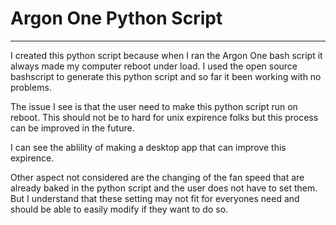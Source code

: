 # Argon One Python Script
---

I created this python script because when I ran the Argon One bash script it always made my computer reboot under load. I used the open source bashscript to generate this python script and so far it been working with no problems.


The issue I see is that the user need to make this python script run on reboot. This should not be to hard for unix expirence folks but this process can be improved in the future.

I can see the ablility of making a desktop app that can improve this expirence.

Other aspect not considered are the changing of the fan speed that are already baked in the python script and the user does not have to set them. But I understand that these setting may not fit for everyones need and should be able to easily modify if they want to do so.

